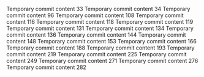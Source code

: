 Temporary commit content 33
Temporary commit content 34
Temporary commit content 96
Temporary commit content 108
Temporary commit content 116
Temporary commit content 118
Temporary commit content 119
Temporary commit content 131
Temporary commit content 134
Temporary commit content 136
Temporary commit content 144
Temporary commit content 148
Temporary commit content 153
Temporary commit content 166
Temporary commit content 188
Temporary commit content 193
Temporary commit content 219
Temporary commit content 225
Temporary commit content 249
Temporary commit content 271
Temporary commit content 276
Temporary commit content 282
